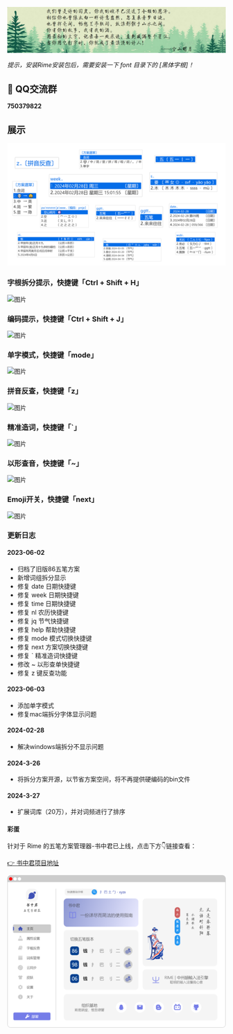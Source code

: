![](images/%E6%A5%94%E5%AD%90.png)

*提示，安装Rime安装包后，需要安装一下 font 目录下的 [黑体字根]！*

## 🐧 QQ交流群

**750379822**

## 展示

![效果图](images/%E6%95%88%E6%9E%9C%E5%9B%BE.png)


### 字根拆分提示，快捷键「Ctrl + Shift + H」

![图片](https://pic-hicoder.oss-cn-beijing.aliyuncs.com/img/image-20230603173712337.png)

### 编码提示，快捷键「Ctrl + Shift + J」

![图片](https://pic-hicoder.oss-cn-beijing.aliyuncs.com/img/image-20230603171046630.png)

### 单字模式，快捷键「mode」

![图片](https://pic-hicoder.oss-cn-beijing.aliyuncs.com/img/image-20230603171236678.png)

### 拼音反查，快捷键「z」

![图片](https://pic-hicoder.oss-cn-beijing.aliyuncs.com/img/image-20230603171515541.png)

### 精准造词，快捷键「`」

![图片](https://pic-hicoder.oss-cn-beijing.aliyuncs.com/img/image-20230603171714402.png)

### 以形查音，快捷键「~」

![图片](https://pic-hicoder.oss-cn-beijing.aliyuncs.com/img/image-20230603171917345.png)

### Emoji开关，快捷键「next」

![图片](https://pic-hicoder.oss-cn-beijing.aliyuncs.com/img/image-20230603172153600.png)

### 更新日志

#### 2023-06-02

- 归档了旧版86五笔方案
- 新增词组拆分显示
- 修复 date 日期快捷键
- 修复 week 日期快捷键
- 修复 time 日期快捷键
- 修复 nl 农历快捷键
- 修复 jq 节气快捷键
- 修复 help 帮助快捷键
- 修复 mode 模式切换快捷键
- 修复 next 方案切换快捷键
- 修复 ` 精准造词快捷键
- 修改 ~ 以形查单快捷键
- 修复 z 键反查功能

#### 2023-06-03

- 添加单字模式
- 修复mac端拆分字体显示问题

#### 2024-02-28

- 解决windows端拆分不显示问题

#### 2024-3-26

- 将拆分方案开源，以节省方案空间，将不再提供硬编码的bin文件

#### 2024-3-27

- 扩展词库（20万），并对词频进行了排序

#### 彩蛋

针对于 Rime 的五笔方案管理器-书中君已上线，点击下方👇链接查看：

[👉 书中君项目地址](https://gitee.com/hi-coder/WubiMaster)

![书中君](images/%E4%B9%A6%E4%B8%AD%E5%90%9B.png)